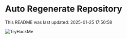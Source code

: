 # Auto Regenerate Repository

This README was last updated: 2025-01-25 17:50:58

 ![TryHackMe](https://tryhackme.com/badge/533634)